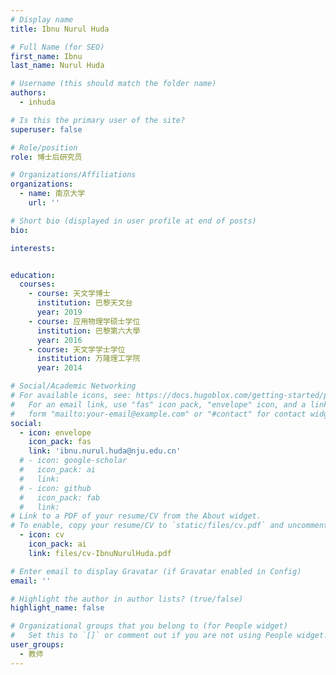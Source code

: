 ```yaml
---
# Display name
title: Ibnu Nurul Huda

# Full Name (for SEO)
first_name: Ibnu
last_name: Nurul Huda

# Username (this should match the folder name)
authors:
  - inhuda

# Is this the primary user of the site?
superuser: false

# Role/position
role: 博士后研究员

# Organizations/Affiliations
organizations:
  - name: 南京大学
    url: ''

# Short bio (displayed in user profile at end of posts)
bio: 

interests:


education:
  courses:
    - course: 天文学博士
      institution: 巴黎天文台
      year: 2019
    - course: 应用物理学硕士学位
      institution: 巴黎第六大學
      year: 2016
    - course: 天文学学士学位
      institution: 万隆理工学院
      year: 2014

# Social/Academic Networking
# For available icons, see: https://docs.hugoblox.com/getting-started/page-builder/#icons
#   For an email link, use "fas" icon pack, "envelope" icon, and a link in the
#   form "mailto:your-email@example.com" or "#contact" for contact widget.
social:
  - icon: envelope
    icon_pack: fas
    link: 'ibnu.nurul.huda@nju.edu.cn'
  # - icon: google-scholar
  #   icon_pack: ai
  #   link: 
  # - icon: github
  #   icon_pack: fab
  #   link: 
# Link to a PDF of your resume/CV from the About widget.
# To enable, copy your resume/CV to `static/files/cv.pdf` and uncomment the lines below.
  - icon: cv
    icon_pack: ai
    link: files/cv-IbnuNurulHuda.pdf

# Enter email to display Gravatar (if Gravatar enabled in Config)
email: ''

# Highlight the author in author lists? (true/false)
highlight_name: false

# Organizational groups that you belong to (for People widget)
#   Set this to `[]` or comment out if you are not using People widget.
user_groups:
  - 教师
---
```


